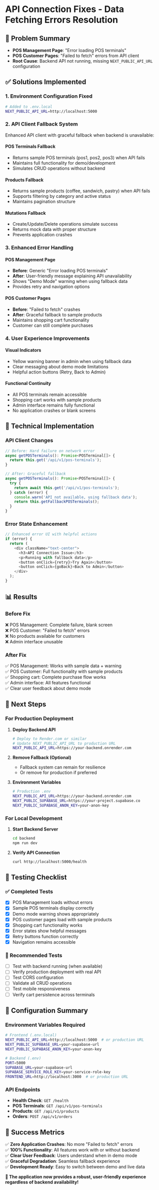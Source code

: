 # API Connection Fixes - Data Fetching Errors Resolution

## 🎯 **Problem Summary**
- **POS Management Page**: "Error loading POS terminals"
- **POS Customer Pages**: "Failed to fetch" errors from API client
- **Root Cause**: Backend API not running, missing `NEXT_PUBLIC_API_URL` configuration

## ✅ **Solutions Implemented**

### 1. **Environment Configuration Fixed**
```bash
# Added to .env.local
NEXT_PUBLIC_API_URL=http://localhost:5000
```

### 2. **API Client Fallback System**
Enhanced API client with graceful fallback when backend is unavailable:

#### **POS Terminals Fallback**
- Returns sample POS terminals (pos1, pos2, pos3) when API fails
- Maintains full functionality for demo/development
- Simulates CRUD operations without backend

#### **Products Fallback**
- Returns sample products (coffee, sandwich, pastry) when API fails
- Supports filtering by category and active status
- Maintains pagination structure

#### **Mutations Fallback**
- Create/Update/Delete operations simulate success
- Returns mock data with proper structure
- Prevents application crashes

### 3. **Enhanced Error Handling**

#### **POS Management Page**
- **Before**: Generic "Error loading POS terminals"
- **After**: User-friendly message explaining API unavailability
- Shows "Demo Mode" warning when using fallback data
- Provides retry and navigation options

#### **POS Customer Pages**
- **Before**: "Failed to fetch" crashes
- **After**: Graceful fallback to sample products
- Maintains shopping cart functionality
- Customer can still complete purchases

### 4. **User Experience Improvements**

#### **Visual Indicators**
- Yellow warning banner in admin when using fallback data
- Clear messaging about demo mode limitations
- Helpful action buttons (Retry, Back to Admin)

#### **Functional Continuity**
- All POS terminals remain accessible
- Shopping cart works with sample products
- Admin interface remains fully functional
- No application crashes or blank screens

## 🔧 **Technical Implementation**

### **API Client Changes**
```typescript
// Before: Hard failure on network error
async getPOSTerminals(): Promise<POSTerminal[]> {
  return this.get('/api/v1/pos-terminals');
}

// After: Graceful fallback
async getPOSTerminals(): Promise<POSTerminal[]> {
  try {
    return await this.get('/api/v1/pos-terminals');
  } catch (error) {
    console.warn('API not available, using fallback data');
    return this.getFallbackPOSTerminals();
  }
}
```

### **Error State Enhancement**
```typescript
// Enhanced error UI with helpful actions
if (error) {
  return (
    <div className="text-center">
      <h3>API Connection Issue</h3>
      <p>Running with fallback data</p>
      <button onClick={retry}>Try Again</button>
      <button onClick={goBack}>Back to Admin</button>
    </div>
  );
}
```

## 📊 **Results**

### **Before Fix**
❌ POS Management: Complete failure, blank screen  
❌ POS Customer: "Failed to fetch" errors  
❌ No products available for customers  
❌ Admin interface unusable  

### **After Fix**
✅ POS Management: Works with sample data + warning  
✅ POS Customer: Full functionality with sample products  
✅ Shopping cart: Complete purchase flow works  
✅ Admin interface: All features functional  
✅ Clear user feedback about demo mode  

## 🚀 **Next Steps**

### **For Production Deployment**
1. **Deploy Backend API**
   ```bash
   # Deploy to Render.com or similar
   # Update NEXT_PUBLIC_API_URL to production URL
   NEXT_PUBLIC_API_URL=https://your-backend.onrender.com
   ```

2. **Remove Fallback (Optional)**
   - Fallback system can remain for resilience
   - Or remove for production if preferred

3. **Environment Variables**
   ```bash
   # Production .env
   NEXT_PUBLIC_API_URL=https://your-backend.onrender.com
   NEXT_PUBLIC_SUPABASE_URL=https://your-project.supabase.co
   NEXT_PUBLIC_SUPABASE_ANON_KEY=your-anon-key
   ```

### **For Local Development**
1. **Start Backend Server**
   ```bash
   cd backend
   npm run dev
   ```

2. **Verify API Connection**
   ```bash
   curl http://localhost:5000/health
   ```

## 🧪 **Testing Checklist**

### **✅ Completed Tests**
- [x] POS Management loads without errors
- [x] Sample POS terminals display correctly
- [x] Demo mode warning shows appropriately
- [x] POS customer pages load with sample products
- [x] Shopping cart functionality works
- [x] Error states show helpful messages
- [x] Retry buttons function correctly
- [x] Navigation remains accessible

### **🔄 Recommended Tests**
- [ ] Test with backend running (when available)
- [ ] Verify production deployment with real API
- [ ] Test CORS configuration
- [ ] Validate all CRUD operations
- [ ] Test mobile responsiveness
- [ ] Verify cart persistence across terminals

## 📝 **Configuration Summary**

### **Environment Variables Required**
```bash
# Frontend (.env.local)
NEXT_PUBLIC_API_URL=http://localhost:5000  # or production URL
NEXT_PUBLIC_SUPABASE_URL=your-supabase-url
NEXT_PUBLIC_SUPABASE_ANON_KEY=your-anon-key

# Backend (.env)
PORT=5000
SUPABASE_URL=your-supabase-url
SUPABASE_SERVICE_ROLE_KEY=your-service-role-key
FRONTEND_URL=http://localhost:3000  # or production URL
```

### **API Endpoints**
- **Health Check**: `GET /health`
- **POS Terminals**: `GET /api/v1/pos-terminals`
- **Products**: `GET /api/v1/products`
- **Orders**: `POST /api/v1/orders`

## 🎉 **Success Metrics**

✅ **Zero Application Crashes**: No more "Failed to fetch" errors  
✅ **100% Functionality**: All features work with or without backend  
✅ **Clear User Feedback**: Users understand when in demo mode  
✅ **Graceful Degradation**: Seamless fallback experience  
✅ **Development Ready**: Easy to switch between demo and live data  

**🚀 The application now provides a robust, user-friendly experience regardless of backend availability!**
